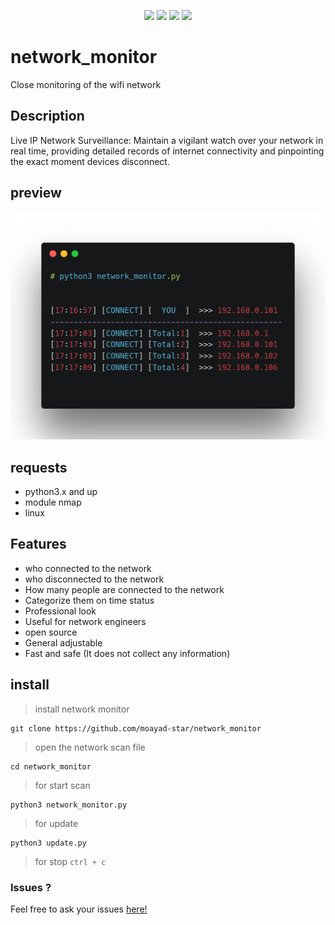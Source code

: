 <p align="center">
  <img src="https://img.shields.io/badge/Author-moayad--star-orange">
  <img src="https://img.shields.io/badge/Open%20Source-Yes-cyan?style=flat-square">
  <img src="https://img.shields.io/badge/Written%20In-Python-blue?style=flat-square">
  <img src="https://img.shields.io/badge/Version-v2.2-green">
</p>

# network_monitor

Close monitoring of the wifi network

## Description

Live IP Network Surveillance: Maintain a vigilant watch over your network in real time, providing detailed records of internet connectivity and pinpointing the exact moment devices disconnect.

## preview

![preview](docs/assets/preview.png)

## requests

* python3.x and up
* module nmap
* linux

## Features

* who connected to the network
* who disconnected to the network
* How many people are connected to the network
* Categorize them on time status
* Professional look
* Useful for network engineers
* open source
* General adjustable
* Fast and safe (It does not collect any information)

## install

> install network monitor

```
git clone https://github.com/moayad-star/network_monitor
```

> open the network scan file

```
cd network_monitor
```

> for start scan

```
python3 network_monitor.py
```

> for update

```
python3 update.py
```
> for stop `ctrl + c`

### Issues ?

Feel free to ask your issues [here!](https://github.com/moayad-star/network_monitor/issues)
